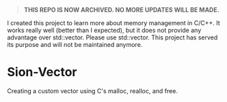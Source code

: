 > **THIS REPO IS NOW ARCHIVED. NO MORE UPDATES WILL BE MADE.**

I created this project to learn more about memory management in C/C++. It works really well (better than I expected), but it does not provide any advantage over std::vector. Please use std::vector. This project has served its purpose and will not be maintained anymore.

# Sion-Vector

Creating a custom vector using C's malloc, realloc, and free.
